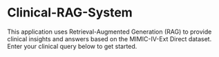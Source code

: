 # Clinical-RAG-System
This application uses Retrieval-Augmented Generation (RAG) to provide clinical insights and answers based on the MIMIC-IV-Ext Direct dataset. Enter your clinical query below to get started.
